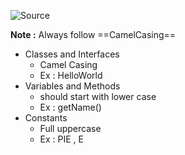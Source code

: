 ![Source](https://youtu.be/QZ1bsTqxmAw?list=PLsyeobzWxl7pe_IiTfNyr55kwJPWbgxB5)

**Note :** Always follow ==CamelCasing==

- Classes and Interfaces
	- Camel Casing
	- Ex : HelloWorld
- Variables and Methods
	- should start with lower case
	- Ex : getName()
-  Constants
	- Full uppercase
	- Ex : PIE , E